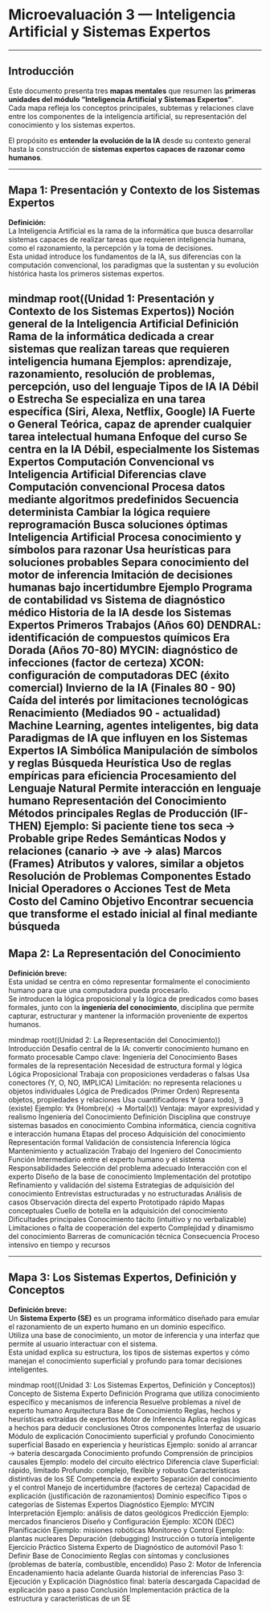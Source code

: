 # Microevaluación 3 — Inteligencia Artificial y Sistemas Expertos

---

##  Introducción

Este documento presenta tres **mapas mentales** que resumen las **primeras unidades del módulo “Inteligencia Artificial y Sistemas Expertos”**.  
Cada mapa refleja los conceptos principales, subtemas y relaciones clave entre los componentes de la inteligencia artificial, su representación del conocimiento y los sistemas expertos.  

El propósito es **entender la evolución de la IA** desde su contexto general hasta la construcción de **sistemas expertos capaces de razonar como humanos**.

---

## Mapa 1: Presentación y Contexto de los Sistemas Expertos

**Definición:**  
La Inteligencia Artificial es la rama de la informática que busca desarrollar sistemas capaces de realizar tareas que requieren inteligencia humana, como el razonamiento, la percepción y la toma de decisiones.  
Esta unidad introduce los fundamentos de la IA, sus diferencias con la computación convencional, los paradigmas que la sustentan y su evolución histórica hasta los primeros sistemas expertos.


mindmap
  root((Unidad 1: Presentación y Contexto de los Sistemas Expertos))
    Noción general de la Inteligencia Artificial
      Definición
        Rama de la informática dedicada a crear sistemas que realizan tareas que requieren inteligencia humana
        Ejemplos: aprendizaje, razonamiento, resolución de problemas, percepción, uso del lenguaje
      Tipos de IA
        IA Débil o Estrecha
          Se especializa en una tarea específica (Siri, Alexa, Netflix, Google)
        IA Fuerte o General
          Teórica, capaz de aprender cualquier tarea intelectual humana
      Enfoque del curso
        Se centra en la IA Débil, especialmente los Sistemas Expertos
    Computación Convencional vs Inteligencia Artificial
      Diferencias clave
        Computación convencional
          Procesa datos mediante algoritmos predefinidos
          Secuencia determinista
          Cambiar la lógica requiere reprogramación
          Busca soluciones óptimas
        Inteligencia Artificial
          Procesa conocimiento y símbolos para razonar
          Usa heurísticas para soluciones probables
          Separa conocimiento del motor de inferencia
          Imitación de decisiones humanas bajo incertidumbre
      Ejemplo
        Programa de contabilidad vs Sistema de diagnóstico médico
    Historia de la IA desde los Sistemas Expertos
      Primeros Trabajos (Años 60)
        DENDRAL: identificación de compuestos químicos
      Era Dorada (Años 70-80)
        MYCIN: diagnóstico de infecciones (factor de certeza)
        XCON: configuración de computadoras DEC (éxito comercial)
      Invierno de la IA (Finales 80 - 90)
        Caída del interés por limitaciones tecnológicas
      Renacimiento (Mediados 90 - actualidad)
        Machine Learning, agentes inteligentes, big data
    Paradigmas de IA que influyen en los Sistemas Expertos
      IA Simbólica
        Manipulación de símbolos y reglas
      Búsqueda Heurística
        Uso de reglas empíricas para eficiencia
      Procesamiento del Lenguaje Natural
        Permite interacción en lenguaje humano
    Representación del Conocimiento
      Métodos principales
        Reglas de Producción (IF-THEN)
          Ejemplo: Si paciente tiene tos seca → Probable gripe
        Redes Semánticas
          Nodos y relaciones (canario → ave → alas)
        Marcos (Frames)
          Atributos y valores, similar a objetos
    Resolución de Problemas
      Componentes
        Estado Inicial
        Operadores o Acciones
        Test de Meta
        Costo del Camino
      Objetivo
        Encontrar secuencia que transforme el estado inicial al final mediante búsqueda
---

##  Mapa 2: La Representación del Conocimiento

**Definición breve:**  
Esta unidad se centra en cómo representar formalmente el conocimiento humano para que una computadora pueda procesarlo.  
Se introducen la lógica proposicional y la lógica de predicados como bases formales, junto con la **ingeniería del conocimiento**, disciplina que permite capturar, estructurar y mantener la información proveniente de expertos humanos.

mindmap
  root((Unidad 2: La Representación del Conocimiento))
    Introducción
      Desafío central de la IA: convertir conocimiento humano en formato procesable
      Campo clave: Ingeniería del Conocimiento
    Bases formales de la representación
      Necesidad de estructura formal y lógica
      Lógica Proposicional
        Trabaja con proposiciones verdaderas o falsas
        Usa conectores (Y, O, NO, IMPLICA)
        Limitación: no representa relaciones u objetos individuales
      Lógica de Predicados (Primer Orden)
        Representa objetos, propiedades y relaciones
        Usa cuantificadores ∀ (para todo), ∃ (existe)
        Ejemplo: ∀x (Hombre(x) → Mortal(x))
        Ventaja: mayor expresividad y realismo
    Ingeniería del Conocimiento
      Definición
        Disciplina que construye sistemas basados en conocimiento
        Combina informática, ciencia cognitiva e interacción humana
      Etapas del proceso
        Adquisición del conocimiento
        Representación formal
        Validación de consistencia
        Inferencia lógica
        Mantenimiento y actualización
    Trabajo del Ingeniero del Conocimiento
      Función
        Intermediario entre el experto humano y el sistema
      Responsabilidades
        Selección del problema adecuado
        Interacción con el experto
        Diseño de la base de conocimiento
        Implementación del prototipo
        Refinamiento y validación del sistema
    Estrategias de adquisición del conocimiento
      Entrevistas estructuradas y no estructuradas
      Análisis de casos
      Observación directa del experto
      Prototipado rápido
      Mapas conceptuales
    Cuello de botella en la adquisición del conocimiento
      Dificultades principales
        Conocimiento tácito (intuitivo y no verbalizable)
        Limitaciones o falta de cooperación del experto
        Complejidad y dinamismo del conocimiento
        Barreras de comunicación técnica
      Consecuencia
        Proceso intensivo en tiempo y recursos



---

##  Mapa 3: Los Sistemas Expertos, Definición y Conceptos

**Definición breve:**  
Un **Sistema Experto (SE)** es un programa informático diseñado para emular el razonamiento de un experto humano en un dominio específico.  
Utiliza una base de conocimiento, un motor de inferencia y una interfaz que permite al usuario interactuar con el sistema.  
Esta unidad explica su estructura, los tipos de sistemas expertos y cómo manejan el conocimiento superficial y profundo para tomar decisiones inteligentes.

mindmap
  root((Unidad 3: Los Sistemas Expertos, Definición y Conceptos))
    Concepto de Sistema Experto
      Definición
        Programa que utiliza conocimiento específico y mecanismos de inferencia
        Resuelve problemas a nivel de experto humano
      Arquitectura
        Base de Conocimiento
          Reglas, hechos y heurísticas extraídas de expertos
        Motor de Inferencia
          Aplica reglas lógicas a hechos para deducir conclusiones
        Otros componentes
          Interfaz de usuario
          Módulo de explicación
    Conocimiento superficial y profundo
      Conocimiento superficial
        Basado en experiencia y heurísticas
        Ejemplo: sonido al arrancar → batería descargada
      Conocimiento profundo
        Comprensión de principios causales
        Ejemplo: modelo del circuito eléctrico
      Diferencia clave
        Superficial: rápido, limitado
        Profundo: complejo, flexible y robusto
    Características distintivas de los SE
      Competencia de experto
      Separación del conocimiento y el control
      Manejo de incertidumbre (factores de certeza)
      Capacidad de explicación (justificación de razonamientos)
      Dominio específico
    Tipos o categorías de Sistemas Expertos
      Diagnóstico
        Ejemplo: MYCIN
      Interpretación
        Ejemplo: análisis de datos geológicos
      Predicción
        Ejemplo: mercados financieros
      Diseño y Configuración
        Ejemplo: XCON (DEC)
      Planificación
        Ejemplo: misiones robóticas
      Monitoreo y Control
        Ejemplo: plantas nucleares
      Depuración (debugging)
      Instrucción o tutoría inteligente
    Ejercicio Práctico
      Sistema Experto de Diagnóstico de automóvil
        Paso 1: Definir Base de Conocimiento
          Reglas con síntomas y conclusiones (problemas de batería, combustible, encendido)
        Paso 2: Motor de Inferencia
          Encadenamiento hacia adelante
          Guarda historial de inferencias
        Paso 3: Ejecución y Explicación
          Diagnóstico final: batería descargada
          Capacidad de explicación paso a paso
      Conclusión
        Implementación práctica de la estructura y características de un SE
